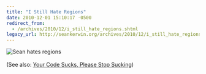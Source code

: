```yaml
---
title: "I Still Hate Regions"
date: 2010-12-01 15:10:17 -0500
redirect_from:
  - /archives/2010/12/i_still_hate_regions.shtml
legacy_url: http://seankerwin.org/archives/2010/12/i_still_hate_regions.shtml
---
```

<img src="http://seankerwin.org/images/MusicalRegions.png" alt="Sean hates regions" />
<br /><br />
(See also: <a href="http://seankerwin.org/archives/2009/05/your_code_sucks_please_stop_su.shtml"> Your Code Sucks, Please Stop Sucking</a>)
